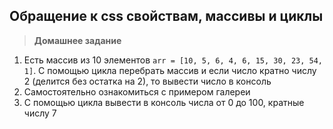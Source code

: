 
## Обращение к css свойствам, массивы и циклы

> **Домашнее задание**
1. Есть массив из 10 элементов `arr = [10, 5, 6, 4, 6, 15, 30, 23, 54, 1]`. С помощью цикла перебрать массив и если число кратно числу 2 (делится без остатка на 2), то вывести число в консоль
2. Самостоятельно ознакомиться с примером галереи
3. С помощью цикла вывести в консоль числа от 0 до 100, кратные числу 7
